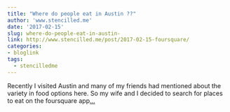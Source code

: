 ```yaml
---
title: "Where do people eat in Austin ??"
author: 'www.stencilled.me'
date: '2017-02-15'
slug: where-do-people-eat-in-austin-
link: http://www.stencilled.me/post/2017-02-15-foursquare/
categories:
- bloglink
tags:
  - stencilledme
---
```


Recently I visited Austin and many of my friends had mentioned about the variety in food options here. So my wife and I decided to search for places to eat on the foursquare app[... <i class="fas fa-external-link-alt"></i>](http://www.stencilled.me/post/2017-02-15-foursquare/)

